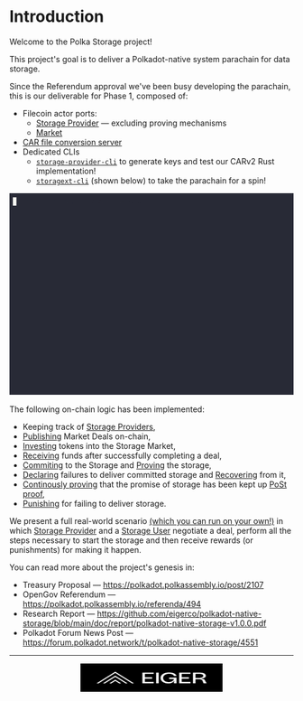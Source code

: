 # Introduction

Welcome to the Polka Storage project!

This project's goal is to deliver a Polkadot-native system parachain for data storage.

Since the Referendum approval we've been busy developing the parachain,
this is our deliverable for Phase 1, composed of:

- Filecoin actor ports:
  - [Storage Provider](./pallets/storage-provider.md) — excluding proving mechanisms
  - [Market](./pallets/market.md)
- [CAR file conversion server](./storage-provider-cli/storage.md)
- Dedicated CLIs
  - [`storage-provider-cli`](./storage-provider-cli/storage.md) to generate keys and test our CARv2 Rust implementation!
  - [`storagext-cli`](./storagext-cli/index.md) (shown below) to take the parachain for a spin!
<p>
    <img
        src="images/showcase/cli_basic.gif"
        alt="Polka Storage CLI tooling showcase">
</p>

The following on-chain logic has been implemented:

- Keeping track of [Storage Providers](./glossary.md#storage-provider),
- [Publishing](./pallets/market.md#publish_storage_deals) Market Deals on-chain,
- [Investing](./pallets/market.md#add_balance) tokens into the Storage Market,
- [Receiving](./pallets/market.md#settle_deal_payments) funds after successfully completing a deal,
- [Commiting](./pallets/storage-provider.md#pre_commit_sector) to the Storage and [Proving](./pallets/storage-provider.md#prove_commit_sector) the storage,
- [Declaring](./pallets/storage-provider.md#prove_commit_sector) failures to deliver committed storage and [Recovering](./pallets/storage-provider.md#declaring-storage-faults-recovered) from it,
- [Continously proving](./pallets/storage-provider.md#submit_windowed_post) that the promise of storage has been kept up [PoSt proof](./glossary.md#proofs),
- [Punishing](./pallets/storage-provider.md#events) for failing to deliver storage.

We present a full real-world scenario [(which you can run on your own!)](./getting-started/demo.md) in which [Storage Provider](./glossary.md#storage-provider) and a [Storage User](./glossary.md#storage-user) negotiate a deal, perform all the steps necessary to start the storage and then receive rewards (or punishments) for making it happen.

You can read more about the project's genesis in:

- Treasury Proposal — <https://polkadot.polkassembly.io/post/2107>
- OpenGov Referendum — <https://polkadot.polkassembly.io/referenda/494>
- Research Report — <https://github.com/eigerco/polkadot-native-storage/blob/main/doc/report/polkadot-native-storage-v1.0.0.pdf>
- Polkadot Forum News Post — <https://forum.polkadot.network/t/polkadot-native-storage/4551>

---

<p>
    <a href="https://eiger.co">
        <img
            src="images/logo.svg"
            alt="Eiger Oy"
            style="height: 50px; display: block; margin-left: auto; margin-right: auto; width: 50%;">
    </a>
</p>

